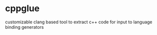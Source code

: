# cppglue
customizable clang based tool to extract c++ code for input to language binding generators
